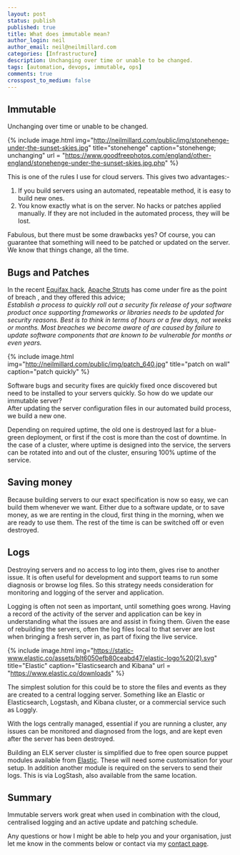 ```yaml
---
layout: post
status: publish
published: true
title: What does immutable mean?
author_login: neil
author_email: neil@neilmillard.com
categories: [Infrastructure]
description: Unchanging over time or unable to be changed.
tags: [automation, devops, immutable, ops]
comments: true
crosspost_to_medium: false
---
```

Immutable
-
Unchanging over time or unable to be changed.

{% include image.html
      img="http://neilmillard.com/public/img/stonehenge-under-the-sunset-skies.jpg"
      title="stonehenge"
      caption="stonehenge; unchanging"
      url = "https://www.goodfreephotos.com/england/other-england/stonehenge-under-the-sunset-skies.jpg.php" %}
      

This is one of the rules I use for cloud servers. This gives two advantages:-
1. If you build servers using an automated, repeatable method, it is easy to build new ones.
2. You know exactly what is on the server. No hacks or patches applied manually. If they are not included in the automated process, they will be lost.

Fabulous, but there must be some drawbacks yes? 
Of course, you can guarantee that something will need to be patched or updated on the server. 
We know that things change, all the time.   

Bugs and Patches
-
In the recent [Equifax hack](https://www.nytimes.com/2017/09/07/business/equifax-cyberattack.html), [Apache Struts](https://blogs.apache.org/foundation/entry/apache-struts-statement-on-equifax) has come under fire as the point of breach , and they offered this advice;  
*Establish a process to quickly roll out a security fix release of your software product once supporting frameworks or libraries needs to be updated for security reasons. Best is to think in terms of hours or a few days, not weeks or months. Most breaches we become aware of are caused by failure to update software components that are known to be vulnerable for months or even years.*

{% include image.html
      img="http://neilmillard.com/public/img/patch_640.jpg"
      title="patch on wall"
      caption="patch quickly" %}

Software bugs and security fixes are quickly fixed once discovered but need to be installed to your servers quickly.
So how do we update our immutable server?  
After updating the server configuration files in our automated build process, we build a new one.
 
Depending on required uptime, the old one is destroyed last for a blue-green deployment, or first if the cost is more than the cost of downtime. In the case of a cluster, where uptime is designed into the service, the servers can be rotated into and out of the cluster, ensuring 100% uptime of the service.

Saving money
-
Because building servers to our exact specification is now so easy, we can build them whenever we want. 
Either due to a software update, or to save money, as we are renting in the cloud, first thing in the morning, when we are ready to use them. 
The rest of the time is can be switched off or even destroyed.

Logs
-
Destroying servers and no access to log into them, gives rise to another issue. 
It is often useful for development and support teams to run some diagnosis or browse log files. 
So this strategy needs consideration for monitoring and logging of the server and application.

Logging is often not seen as important, until something goes wrong. 
Having a record of the activity of the server and application can be key in understanding what the issues are and assist in fixing them. 
Given the ease of rebuilding the servers, often the log files local to that server are lost when bringing a fresh server in, as part of fixing the live service.

{% include image.html
      img="https://static-www.elastic.co/assets/blt6050efb80ceabd47/elastic-logo%20(2).svg"
      title="Elastic"
      caption="Elasticsearch and Kibana"
      url = "https://www.elastic.co/downloads" %}

The simplest solution for this could be to store the files and events as they are created to a central logging server. 
Something like an Elastic or Elasticsearch, Logstash, and Kibana cluster, or a commercial service such as Loggly.

With the logs centrally managed, essential if you are running a cluster, any issues can be monitored and diagnosed from the logs, and are kept even after the server has been destroyed.

Building an ELK server cluster is simplified due to free open source puppet modules available from [Elastic](https://forge.puppet.com/elastic). These will need some customisation for your setup. In addition another module is required on the servers to send their logs. This is via LogStash, also available from the same location.

Summary
-
Immutable servers work great when used in combination with the cloud, centralised logging and an active update and patching schedule.

Any questions or how I might be able to help you and your organisation, just let me know in the comments below or contact via my [contact page](http://www.neilmillard.com/contact).
